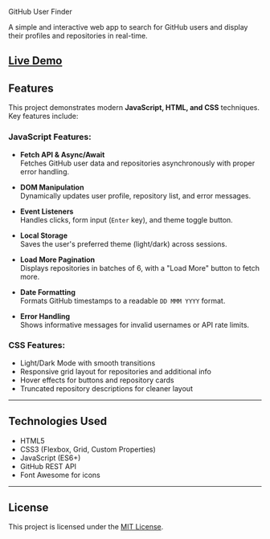 GitHub User Finder

 A simple and interactive web app to search for GitHub users and display their profiles and repositories in real-time.

[Live Demo](https://github.com/yourusername/github-user-finder-live) 
---

## Features

This project demonstrates modern **JavaScript, HTML, and CSS** techniques. Key features include:

### JavaScript Features:
- **Fetch API & Async/Await**  
  Fetches GitHub user data and repositories asynchronously with proper error handling.

- **DOM Manipulation**  
  Dynamically updates user profile, repository list, and error messages.

- **Event Listeners**  
  Handles clicks, form input (`Enter` key), and theme toggle button.

- **Local Storage**  
  Saves the user's preferred theme (light/dark) across sessions.

- **Load More Pagination**  
  Displays repositories in batches of 6, with a "Load More" button to fetch more.

- **Date Formatting**  
  Formats GitHub timestamps to a readable `DD MMM YYYY` format.

- **Error Handling**  
  Shows informative messages for invalid usernames or API rate limits.

### CSS Features:
- Light/Dark Mode with smooth transitions
- Responsive grid layout for repositories and additional info
- Hover effects for buttons and repository cards
- Truncated repository descriptions for cleaner layout

---

## Technologies Used

- HTML5
- CSS3 (Flexbox, Grid, Custom Properties)
- JavaScript (ES6+)
- GitHub REST API
- Font Awesome for icons

---

## License

This project is licensed under the [MIT License](LICENSE).
